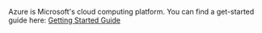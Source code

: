 Azure is Microsoft's cloud computing platform. You can find a get-started guide here: [Getting Started Guide](https://azure.microsoft.com/en-us/get-started/)
